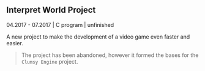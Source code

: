 ## Interpret World Project

04.2017 - 07.2017 | C program | unfinished

A new project to make the development of a video game even faster and easier.

> The project has been abandoned, however it formed the bases for the
> `Clumsy Engine` project.
